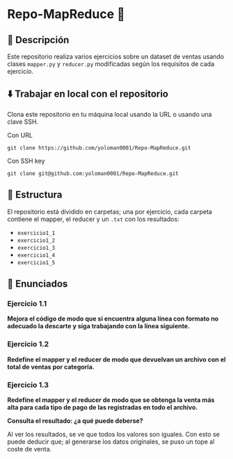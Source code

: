 # Repo-MapReduce :elephant:

## :book: Descripción 

Este repositorio realiza varios ejercicios sobre un dataset de ventas usando clases `mapper.py` y `reducer.py` modificadas según los requisitos de cada ejercicio.

## :arrow_down: Trabajar en local con el repositorio

Clona este repositorio en tu máquina local usando la URL o usando una clave SSH.

Con URL
~~~
git clone https://github.com/yoloman0001/Repo-MapReduce.git
~~~

Con SSH key
~~~
git clone git@github.com:yoloman0001/Repo-MapReduce.git
~~~

## :open_file_folder: Estructura

El repositorio está dividido en carpetas; una por ejercicio, cada carpeta contiene el mapper, el reducer y un `.txt` con los resultados:
- `exercicio1_1`
- `exercicio1_2`
- `exercicio1_3`
- `exercicio1_4`
- `exercicio1_5`

## :speech_balloon: Enunciados

### Ejercicio 1.1

**Mejora el código de modo que si encuentra alguna línea con formato no adecuado la descarte y siga trabajando con la línea siguiente.**

### Ejercicio 1.2

**Redefine el mapper y el reducer de modo que devuelvan un archivo con el total de ventas por categoría.**

### Ejercicio 1.3

**Redefine el mapper y el reducer de modo que se obtenga la venta más alta para cada tipo de pago de las registradas en todo el archivo.**

**Consulta el resultado: ¿a qué puede deberse?**

Al ver los resultados, se ve que todos los valores son iguales. Con esto se puede deducir que; al generarse los datos originales, se puso un tope al coste de venta.
